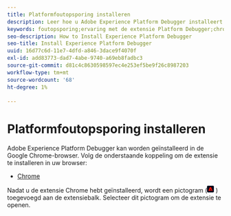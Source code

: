 ```yaml
---
title: Platformfoutopsporing installeren
description: Leer hoe u Adobe Experience Platform Debugger installeert.
keywords: foutopsporing;ervaring met de extensie Platform Debugger;chroom;extensie;installeren
seo-description: How to Install Experience Platform Debugger
seo-title: Install Experience Platform Debugger
uuid: 16d77c6d-11e7-4dfd-a846-3dace9f4070f
exl-id: add83773-dad7-4abe-9740-a69eb8fadbc3
source-git-commit: d81c4c8630598597ec4e253ef5be9f26c8987203
workflow-type: tm+mt
source-wordcount: '68'
ht-degree: 1%

---
```


# Platformfoutopsporing installeren

Adobe Experience Platform Debugger kan worden geïnstalleerd in de Google Chrome-browser. Volg de onderstaande koppeling om de extensie te installeren in uw browser:

* [ Chrome ](https://chrome.google.com/webstore/detail/adobe-experience-platform/bfnnokhpnncpkdmbokanobigaccjkpob)

Nadat u de extensie Chrome hebt geïnstalleerd, wordt een pictogram (![](images/start-icon.jpg) ) toegevoegd aan de extensiebalk. Selecteer dit pictogram om de extensie te openen.
